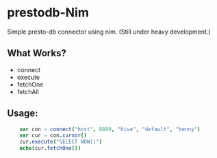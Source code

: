 # prestodb-Nim 

Simple presto-db connector using nim. (Still under heavy development.)

## What Works?
* connect
* execute
* fetchOne
* fetchAll

## Usage:

```nim
    var con = connect("host", 8889, "hive", "default", "benny")
    var cur = con.cursor()
    cur.execute("SELECT NOW()")
    echo(cur.fetchOne())
```